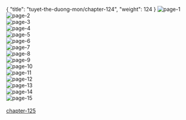 { "title": "tuyet-the-duong-mon/chapter-124", "weight": 124 }
<img src="tuyet-the-duong-mon_0124_01-b72fffb2d6fe7fa0a7d9e85cb932f9ba.webp" alt="page-1" origin="http://1.bp.blogspot.com/-gzmUtu1CFFk/WfnD-ppVd6I/AAAAAAAAiKg/Dpa4Cm1cimE9XAuhdqTDZTsFtvkoNXFpgCLcBGAs/s1600/1.jpg?imgmax=0"><br/>
<img src="tuyet-the-duong-mon_0124_02-63cefd5d5e95c146060d5dde33e1c857.webp" alt="page-2" origin="http://1.bp.blogspot.com/-qUJkNUKw2tk/WfnEBZGWpfI/AAAAAAAAiK8/ibia6_p7WFM_KQHIcRzcMBTatWit9vNHACLcBGAs/s1600/2.jpg?imgmax=0"><br/>
<img src="tuyet-the-duong-mon_0124_03-3b4fc565308d7f1bec2b422e094cd540.webp" alt="page-3" origin="http://1.bp.blogspot.com/-SOBipSBZqz0/WfnEBt8ORuI/AAAAAAAAiLA/Tvk3SDz3qFs50gSVPD0DiCIsD3dgOqkrACLcBGAs/s1600/3.jpg?imgmax=0"><br/>
<img src="tuyet-the-duong-mon_0124_04-34bb6188ac9ed1dd976d4c85bd7f4654.webp" alt="page-4" origin="http://1.bp.blogspot.com/--mCslqlbvWA/WfnEB7gHaqI/AAAAAAAAiLE/kHeI7DNmEzoS3U43LC2u-zt7-XfdAhtCwCLcBGAs/s1600/4.jpg?imgmax=0"><br/>
<img src="tuyet-the-duong-mon_0124_05-51060631cea3c1b5b48e1953436be385.webp" alt="page-5" origin="http://1.bp.blogspot.com/-SX6-cauEXO0/WfnECFp4Z8I/AAAAAAAAiLI/Sb_cURVgUgw1r_sJQQtxgDKXeU2cvXRZACLcBGAs/s1600/5.jpg?imgmax=0"><br/>
<img src="tuyet-the-duong-mon_0124_06-1c0f5f66109232cdb37737b7c22f89d0.webp" alt="page-6" origin="http://1.bp.blogspot.com/-40iiO4HaDZ4/WfnECSecRsI/AAAAAAAAiLM/HptR1xvDo0gxMR1qF3DXHiYSWxEU8qapQCLcBGAs/s1600/6.jpg?imgmax=0"><br/>
<img src="tuyet-the-duong-mon_0124_07-c799738ed101deead84642af307781f7.webp" alt="page-7" origin="http://1.bp.blogspot.com/-TZKdm3qAVtU/WfnEC8XAYvI/AAAAAAAAiLQ/AJZlwjM2Rgg8cJIDW_i9_MHdNnwit3rCwCLcBGAs/s1600/7.jpg?imgmax=0"><br/>
<img src="tuyet-the-duong-mon_0124_08-e3797a3b2ee29ba6d2760d316d7d8f28.webp" alt="page-8" origin="http://1.bp.blogspot.com/-zjqRJSmkbW8/WfnEC8LRqII/AAAAAAAAiLU/rpXfQs4Qwcom9GUaWzJ3dWbl2t1maHm3ACLcBGAs/s1600/8.jpg?imgmax=0"><br/>
<img src="tuyet-the-duong-mon_0124_09-6f9af7423c7101aa97d5d5a3f6a08031.webp" alt="page-9" origin="http://1.bp.blogspot.com/-8c0XkykEpPA/WfnEDBDmzfI/AAAAAAAAiLY/PaRUsgzKPJ0IHNSceadpZzN02fLZrKG0wCLcBGAs/s1600/9.jpg?imgmax=0"><br/>
<img src="tuyet-the-duong-mon_0124_10-1acecbc8d5c24a981e03ce32d943fecd.webp" alt="page-10" origin="http://1.bp.blogspot.com/-rMBudj3QO5g/WfnD-oetQYI/AAAAAAAAiKc/9fwRDTyjw7gHSmPZ4GaNNwtU4Wthjj-HwCLcBGAs/s1600/10.jpg?imgmax=0"><br/>
<img src="tuyet-the-duong-mon_0124_11-c18d1fff7f8166a10afde3331ff7ca41.webp" alt="page-11" origin="http://1.bp.blogspot.com/-OHiqkbnrH_E/WfnD_kLuJ2I/AAAAAAAAiKo/77B9Pk-REHQR8apKkOV2w9ZcE5BQy47HQCLcBGAs/s1600/11.jpg?imgmax=0"><br/>
<img src="tuyet-the-duong-mon_0124_12-251d2eff72114c3ef3ef7d7eb8c02077.webp" alt="page-12" origin="http://1.bp.blogspot.com/-KB8MiVQU6rw/WfnEAGbXsvI/AAAAAAAAiKs/nJZAstikQYIZZZixXJLaY0m2BhY5CTWgwCLcBGAs/s1600/12.jpg?imgmax=0"><br/>
<img src="tuyet-the-duong-mon_0124_13-6e37cdd0bbdb1c18b8252d02bb1d20b0.webp" alt="page-13" origin="http://1.bp.blogspot.com/-JtaAqPfCziw/WfnEAvxyJ8I/AAAAAAAAiKw/LBa2bv8c2aompQdC7SYrChiPIdGEyIhcQCLcBGAs/s1600/13.jpg?imgmax=0"><br/>
<img src="tuyet-the-duong-mon_0124_14-37267e48390c149b71e232feef817dd7.webp" alt="page-14" origin="http://1.bp.blogspot.com/-MvFms1P5Ea4/WfnEAxOmxVI/AAAAAAAAiK0/LnbB9BZLf3wg3oxFy-B70mdw2ZW9gjsJACLcBGAs/s1600/14.jpg?imgmax=0"><br/>
<img src="tuyet-the-duong-mon_0124_15-8e2ef431bbf9e701b7f5875aa6416444.webp" alt="page-15" origin="http://1.bp.blogspot.com/-SKM7t7jDnkw/WfnEAzBRqdI/AAAAAAAAiK4/gOvgc0t4KuMtV847kYN0KXr9c1TpbqGswCLcBGAs/s1600/15.jpg?imgmax=0"><br/>
<br/><a class="nextchap" href="/tuyet-the-duong-mon/chapter-125">chapter-125</a>
